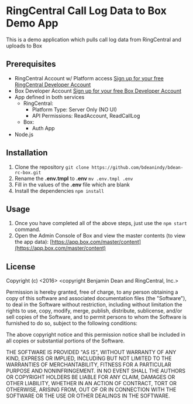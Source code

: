 # RingCentral Call Log Data to Box Demo App

This is a demo application which pulls call log data from RingCentral and uploads to Box

## Prerequisites

* RingCentral Account w/ Platform access [Sign up for your free RingCentral Developer Account](https://developer.ringcentral.com/free-tier-sign-up.html)
* Box Developer Account [Sign up for your free Box Developer Account](https://account.box.com/signup/n/developer)
* App defined in both services
    * RingCentral:
        * Platform Type: Server Only (NO UI)
        * API Permissions: ReadAccount, ReadCallLog
    * Box:
        * Auth App
* Node.js


## Installation

1. Clone the repository `git clone https://github.com/bdeanindy/bdean-rc-box.git`
2. Rename the **.env.tmpl** to **.env** `mv .env.tmpl .env`
3. Fill in the values of the **.env** file which are blank
4. Install the dependencies `npm install`


## Usage

1. Once you have completed all of the above steps, just use the `npm start` command.
2. Open the Admin Console of Box and view the master contents (to view the app data): [https://app.box.com/master/content](https://app.box.com/master/content)


## License

Copyright (c) <2016> <copyright Benjamin Dean and RingCentral, Inc.>

Permission is hereby granted, free of charge, to any person obtaining a copy of this software and associated documentation files (the "Software"), to deal in the Software without restriction, including without limitation the rights to use, copy, modify, merge, publish, distribute, sublicense, and/or sell copies of the Software, and to permit persons to whom the Software is furnished to do so, subject to the following conditions:

The above copyright notice and this permission notice shall be included in all copies or substantial portions of the Software.

THE SOFTWARE IS PROVIDED "AS IS", WITHOUT WARRANTY OF ANY KIND, EXPRESS OR IMPLIED, INCLUDING BUT NOT LIMITED TO THE WARRANTIES OF MERCHANTABILITY, FITNESS FOR A PARTICULAR PURPOSE AND NONINFRINGEMENT. IN NO EVENT SHALL THE AUTHORS OR COPYRIGHT HOLDERS BE LIABLE FOR ANY CLAIM, DAMAGES OR OTHER LIABILITY, WHETHER IN AN ACTION OF CONTRACT, TORT OR OTHERWISE, ARISING FROM, OUT OF OR IN CONNECTION WITH THE SOFTWARE OR THE USE OR OTHER DEALINGS IN THE SOFTWARE.
